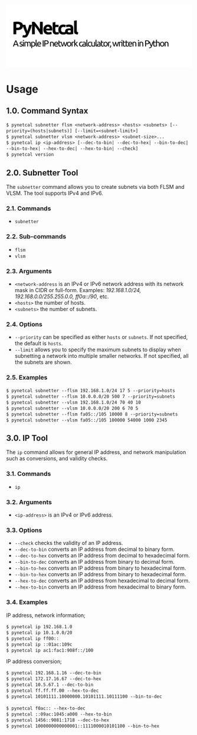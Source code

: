 ![PyNetcal](res/header.png)

# Usage



## 1.0. Command Syntax

```shell
$ pynetcal subnetter flsm <network-address> <hosts> <subnets> [--priority=(hosts|subnets)] [--limit=<subnet-limit>]
$ pynetcal subnetter vlsm <network-address> <subnet-size>...
$ pynetcal ip <ip-address> [--dec-to-bin| --dec-to-hex| --bin-to-dec| --bin-to-hex| --hex-to-dec| --hex-to-bin| --check]
$ pynetcal version
```



## 2.0. Subnetter Tool

The `subnetter` command allows you to create subnets via both FLSM and VLSM. The tool supports IPv4 and IPv6.

### 2.1. Commands

- `subnetter`

### 2.2. Sub-commands

- `flsm`
- `vlsm`

### 2.3. Arguments

- `<network-address` is an IPv4 or IPv6 network address with its network mask in CIDR or full-form. Examples: *192.168.1.0/24, 192.168.0.0/255.255.0.0, ff0a::/90*, etc.
- `<hosts>` the number of hosts.
- `<subnets>` the number of subnets.

### 2.4. Options

- `--priority` can be specified as either `hosts` or `subnets`. If not specified, the default is `hosts`.
- `--limit` allows you to specify the maximum subnets to display when subnetting a network into multiple smaller networks. If not specified, all the subnets are shown.

### 2.5. Examples

```shell
$ pynetcal subnetter --flsm 192.168.1.0/24 17 5 --priority=hosts
$ pynetcal subnetter --flsm 10.0.0.0/20 500 7 --priority=subnets
$ pynetcal subnetter --vlsm 192.168.1.0/24 70 40 10
$ pynetcal subnetter --vlsm 10.0.0.0/20 200 6 70 5
$ pynetcal subnetter --flsm fa05::/105 10000 8 --priority=subnets
$ pynetcal subnetter --vlsm fa05::/105 100000 54000 1000 2345
```





## 3.0. IP Tool

The `ip` command allows for general IP address, and network manipulation such as conversions, and validity checks.

### 3.1. Commands

- `ip`

### 3.2. Arguments

- `<ip-address>` is an IPv4 or IPv6 address.

### 3.3. Options

- `--check` checks the validity of an IP address.
- `--dec-to-bin` converts an IP address from decimal to binary form.
- `--dec-to-hex` converts an IP address from decimal to hexadecimal form.
- `--bin-to-dec` converts an IP address from binary to decimal form.
- `--bin-to-hex` converts an IP address from binary to hexadecimal form.
- `--bin-to-hex` converts an IP address from binary to hexadecimal form.
- `--hex-to-dec` converts an IP address from hexadecimal to decimal form.
- `--hex-to-bin` converts an IP address from hexadecimal to binary form.

### 3.4. Examples

IP address, network information;

```shell
$ pynetcal ip 192.168.1.0
$ pynetcal ip 10.1.0.0/20
$ pynetcal ip ff00::
$ pynetcal ip ::01ac:109c
$ pynetcal ip ac1:fac1:908f::/100
```

IP address conversion;

```shell
$ pynetcal 192.168.1.16 --dec-to-bin
$ pynetcal 172.17.16.67 --dec-to-hex
$ pynetcal 10.5.67.1 --dec-to-bin
$ pynetcal ff.ff.ff.00 --hex-to-dec
$ pynetcal 10101111.10000000.10101111.10111100 --bin-to-dec

$ pynetcal f0ac:: --hex-to-dec
$ pynetcal ::09ac:1045:a000 --hex-to-bin
$ pynetcal 1456::9081:1718 --dec-to-hex
$ pynetcal 1000000000000001::1111000010101100 --bin-to-hex
```

